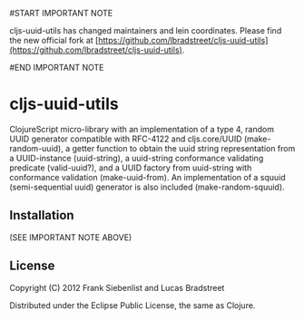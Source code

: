 
#START IMPORTANT NOTE

cljs-uuid-utils has changed maintainers and lein coordinates. Please find the new official fork at 
[https://github.com/lbradstreet/cljs-uuid-utils](https://github.com/lbradstreet/cljs-uuid-utils).

#END IMPORTANT NOTE

# cljs-uuid-utils

ClojureScript micro-library with an implementation of a type 4, random UUID generator 
compatible with RFC-4122 and cljs.core/UUID (make-random-uuid), 
a getter function to obtain the uuid string representation from a UUID-instance 
(uuid-string), a uuid-string conformance validating predicate (valid-uuid?), 
and a UUID factory from uuid-string with conformance validation (make-uuid-from). 
An implementation of a squuid (semi-sequential uuid) generator is also included (make-random-squuid).

## Installation

(SEE IMPORTANT NOTE ABOVE)

## License

Copyright (C) 2012 Frank Siebenlist and Lucas Bradstreet

Distributed under the Eclipse Public License, the same as Clojure.
